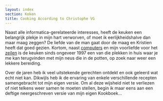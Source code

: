 ```yaml
---
layout: index
section: Koken
title: Cooking According to Christophe VG
---
```


Naast alle informatica-gerelateerde interesses, heeft de keuken een belangrijk
plekje in mijn hart verworven, of moet ik eerlijkheidshalve dan maar maag
zeggen? De liefde van de man gaat door de maag en Kristien heeft dat goed
gezien. Kortom, naast [computers](/IT) en mijn voorliefde voor het
[zeilen](/Zeilen) is de keuken sinds ongeveer 1997 een van die
plekken in huis waar je me kan terugvinden met mijn neus die in de potten, op
zoek naar weer een lekkere bereiding.

Over de jaren heb ik veel uitstekende gerechten ontdekt en ook geleerd wat
echt niet kan. Dikwijls heb ik de ervaring van enkele verschillende recepten
samengebracht tot mijn eigen versie. Om al deze wijsheid niet te verliezen of
niet telkens weer samen te moeten stellen, begin ik maar eens aan een deftige
neergeschreven versie van mijn eigen Kookboek...
